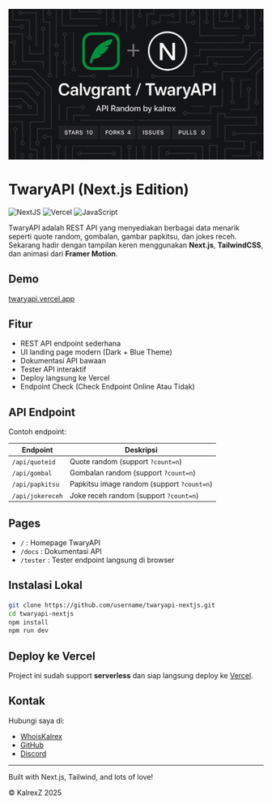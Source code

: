  ![twaryapi](https://raw.githubusercontent.com/calvgrant/testwary/refs/heads/main/styles/banner.png)

# TwaryAPI (Next.js Edition)
 ![NextJS](https://img.shields.io/badge/Next-black?style=for-the-badge&logo=next.js&logoColor=white) ![Vercel](https://img.shields.io/badge/vercel-%23000000.svg?style=for-the-badge&logo=vercel&logoColor=white)
 ![JavaScript](https://img.shields.io/badge/javascript-%23323330.svg?style=for-the-badge&logo=javascript&logoColor=%23F7DF1E)

TwaryAPI adalah REST API yang menyediakan berbagai data menarik seperti quote random, gombalan, gambar papkitsu, dan jokes receh. Sekarang hadir dengan tampilan keren menggunakan **Next.js**, **TailwindCSS**, dan animasi dari **Framer Motion**.

## Demo
[twaryapi.vercel.app](https://twaryapi.vercel.app)

## Fitur
- REST API endpoint sederhana
- UI landing page modern (Dark + Blue Theme)
- Dokumentasi API bawaan
- Tester API interaktif
- Deploy langsung ke Vercel
- Endpoint Check (Check Endpoint Online Atau Tidak)

## API Endpoint
Contoh endpoint:

| Endpoint              | Deskripsi                                   |
|-----------------------|---------------------------------------------|
| `/api/quoteid`       | Quote random (support `?count=n`)          |
| `/api/gombal`        | Gombalan random (support `?count=n`)       |
| `/api/papkitsu`      | Papkitsu image random (support `?count=n`) |
| `/api/jokereceh`     | Joke receh random (support `?count=n`)     |

## Pages
- `/` : Homepage TwaryAPI
- `/docs` : Dokumentasi API
- `/tester` : Tester endpoint langsung di browser

## Instalasi Lokal
```bash
git clone https://github.com/username/twaryapi-nextjs.git
cd twaryapi-nextjs
npm install
npm run dev
```

## Deploy ke Vercel
Project ini sudah support **serverless** dan siap langsung deploy ke [Vercel](https://vercel.com).

## Kontak
Hubungi saya di:
- [WhoisKalrex](https://whoiskalrex.zone.id)
- [GitHub](https://github.com/calvgrant)
- [Discord](https://discord.com/users/715783278237450280)

---
Built with Next.js, Tailwind, and lots of love!

© KalrexZ 2025
